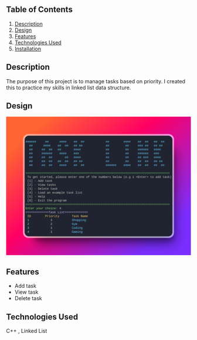 ## Table of Contents

1. [Description](#description)
1. [Design](#design)
1. [Features](#features)
1. [Technologies Used](#technologies-used)
1. [Installation](#installation)

## Description

The purpose of this project is to manage tasks based on priority. I created this to practice my skills in linked list data structure.

## Design

<div align='center'>
<img src='code.png' alt='Screenshot of desktop design'>
</div>

## Features

- Add task
- View task
- Delete task

## Technologies Used

C++ , Linked List